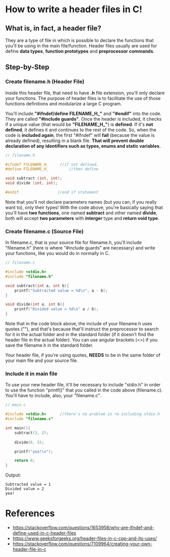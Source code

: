 # How to write a **header** files in C!
## What is, in fact, a header file?
They are a type of file in which is possible to declare the functions that you'll be using in the main file/function. Header files usually are used for define **data types**, **function prototypes** and **preprocessor commands**.

## Step-by-Step
### Create filename.h (Header File)
Inside this header file, that need to have **.h** file extension, you'll only declare your functions. The purpose of header files is to facilitate the use of those functions definitions and modularize a large C program.

You'll include **"#ifndef/define FILENAME_H_"** and **"#endif"** into the code. They are called **"#include guards"**. Once the header is included, it checks if a unique value (that would be **"FILENAME_H_"**) is **defined**. If it's **not defined**, it defines it and continues to the rest of the code. So, when the code is **included again**, the first "#ifndef" will **fail** (because the value is already defined), resulting in a blank file. **That will prevent double declaration of any identifiers such as types, enums and static variables.**

```C
// filename.h

#ifndef FILENAME_H_     //if not defined,
#define FILENAME_H_         //then define

void subtract (int, int);
void divide (int, int);

#endif                 //end if statement
```

Note that you'll not declare parameters names (but you can, if you really want to), only their types!
With the code above, you're basically saying that you'll have **two functions**, one named **subtract** and other named **divide**, both will accept **two parameters** with **interger** type and **return void type**.

### Create filename.c (Source File)
In filename.c, that is your source file for filename.h, you'll include "filename.h" (here is where "#include guards" are necessary) and write your functions, like you would do in normally in C.
```C
// filename.c

#include <stdio.h>
#include "filename.h"

void subtract(int a, int b){
    printf("Subtracted value = %d\n", a - b);    
}

void divide(int a, int b){
    printf("Divided value = %d\n" a / b);
}
```
Note that in the code block above, the include of your filename.h uses quotes (""), and that's because that'll instruct the preprocessor to search for it in the actual folder and in the standard folder (if it doesn't find the header file in the actual folder). You can use angular brackets (<>) if you save the filename.h in the standard folder.

Your header file, if you're using quotes, **NEEDS** to be in the same folder of your main file and your source file.

### Include it in main file
To use your new header file, it'll be necessary to include "stdio.h" in order to use the function "printf()" that you called in the code above (filename.c). You'll have to include, also, your "filename.c". 

```C
// main.c

#include <stdio.h>      //there's no problem in re-including stdio.h
#include "filename.c"

int main(){
    subtract(3, 2);
    
    divide(6. 3);

    printf("yea!\n");

    return 0;
}
```

Output:

```
Subtracted value = 1
Divided value = 2
yea!
```

# References
*    https://stackoverflow.com/questions/1653958/why-are-ifndef-and-define-used-in-c-header-files
*    https://www.geeksforgeeks.org/header-files-in-c-cpp-and-its-uses/
*    https://stackoverflow.com/questions/7109964/creating-your-own-header-file-in-c